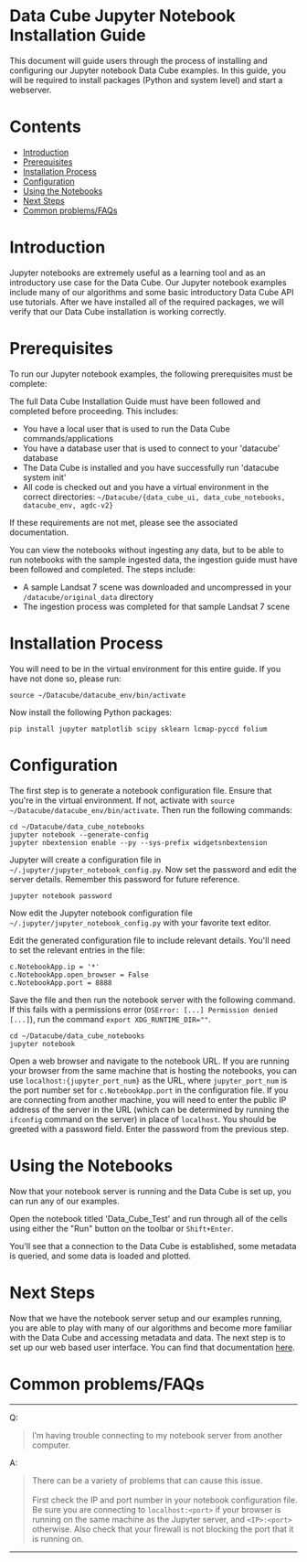 Data Cube Jupyter Notebook Installation Guide
=================

This document will guide users through the process of installing and configuring our Jupyter notebook Data Cube examples. In this guide, you will be required to install packages (Python and system level) and start a webserver.

Contents
=================

  * [Introduction](#introduction)
  * [Prerequisites](#prerequisites)
  * [Installation Process](#installation_process)
  * [Configuration](#configuration)
  * [Using the Notebooks](#using_notebooks)
  * [Next Steps](#next_steps)
  * [Common problems/FAQs](#faqs)

<a name="introduction"></a> Introduction
========  
Jupyter notebooks are extremely useful as a learning tool and as an introductory use case for the Data Cube. Our Jupyter notebook examples include many of our algorithms and some basic introductory Data Cube API use tutorials. After we have installed all of the required packages, we will verify that our Data Cube installation is working correctly.  

<a name="prerequisites"></a> Prerequisites
========  

To run our Jupyter notebook examples, the following prerequisites must be complete:

The full Data Cube Installation Guide must have been followed and completed before proceeding. This includes:
* You have a local user that is used to run the Data Cube commands/applications
* You have a database user that is used to connect to your 'datacube' database
* The Data Cube is installed and you have successfully run 'datacube system init'
* All code is checked out and you have a virtual environment in the correct directories: `~/Datacube/{data_cube_ui, data_cube_notebooks, datacube_env, agdc-v2}`

If these requirements are not met, please see the associated documentation.

You can view the notebooks without ingesting any data, but to be able to run notebooks with the sample ingested data, 
the ingestion guide must have been followed and completed. The steps include:
* A sample Landsat 7 scene was downloaded and uncompressed in your `/datacube/original_data` directory
* The ingestion process was completed for that sample Landsat 7 scene

<a name="installation_process"></a> Installation Process
========  

You will need to be in the virtual environment for this entire guide. If you have not done so, please run:

```
source ~/Datacube/datacube_env/bin/activate
```

Now install the following Python packages:

```
pip install jupyter matplotlib scipy sklearn lcmap-pyccd folium
```

<a name="configuration"></a> Configuration
========  

The first step is to generate a notebook configuration file. 
Ensure that you're in the virtual environment. If not, activate with `source ~/Datacube/datacube_env/bin/activate`.
Then run the following commands:
```
cd ~/Datacube/data_cube_notebooks
jupyter notebook --generate-config
jupyter nbextension enable --py --sys-prefix widgetsnbextension
```

Jupyter will create a configuration file in `~/.jupyter/jupyter_notebook_config.py`. 
Now set the password and edit the server details. Remember this password for future reference.

```
jupyter notebook password
```

Now edit the Jupyter notebook configuration file `~/.jupyter/jupyter_notebook_config.py` with your favorite text editor.

Edit the generated configuration file to include relevant details. 
You'll need to set the relevant entries in the file:

```
c.NotebookApp.ip = '*'
c.NotebookApp.open_browser = False
c.NotebookApp.port = 8888
```

Save the file and then run the notebook server with the following command.
If this fails with a permissions error (`OSError: [...] Permission denied [...]`),
run the command `export XDG_RUNTIME_DIR=""`.

```
cd ~/Datacube/data_cube_notebooks
jupyter notebook
```

Open a web browser and navigate to the notebook URL. If you are running your browser from the same machine that is 
hosting the notebooks, you can use `localhost:{jupyter_port_num}` as the URL, where `jupyter_port_num` is the port number set for `c.NotebookApp.port` in the configuration file.
If you are connecting from another machine, you will need to enter the public IP address of the server in the URL (which can be determined by running the `ifconfig` command on the server) in place of `localhost`. 
You should be greeted with a password field. Enter the password from the previous step.

<a name="using_notebooks"></a> Using the Notebooks
========  

Now that your notebook server is running and the Data Cube is set up, you can run any of our examples.

Open the notebook titled 'Data_Cube_Test' and run through all of the cells using either the "Run" button on the toolbar or `Shift+Enter`.

You'll see that a connection to the Data Cube is established, some metadata is queried, and some data is loaded and plotted.

<a name="next_steps"></a> Next Steps
========  

Now that we have the notebook server setup and our examples running, you are able to play with many of our algorithms and become more familiar with the Data Cube and accessing metadata and data. The next step is to set up our web based user interface. You can find that documentation [here](./ui_install.md).

<a name="faqs"></a> Common problems/FAQs
========  
----  

Q: 	
 >I’m having trouble connecting to my notebook server from another computer.

A:  
>	There can be a variety of problems that can cause this issue.<br><br>
    First check the IP and port number in your notebook configuration file.
    Be sure you are connecting to `localhost:<port>` if your browser is running on the same
    machine as the Jupyter server, and `<IP>:<port>` otherwise. 
    Also check that your firewall is not blocking the port that it is running on.

---  
